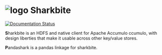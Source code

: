 # ![logo](https://www.sharkbite.io/wp-content/uploads/2017/02/sharkbite.jpg) Sharkbite 
[![Documentation Status](https://readthedocs.org/projects/sharkbite/badge/?version=latest)](https://docs.sharkbite.io/en/latest/?badge=latest)

**S**harkbite is an HDFS and native client for Apache Accumulo ccumulo, with design liberties
that make it usable across other key/value stores. 

**P**andashark is a pandas linkage for sharkbite.

